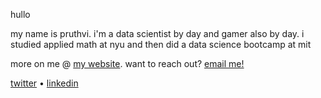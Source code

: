 hullo

my name is pruthvi. i'm a data scientist by day and gamer also by day. i studied applied math at nyu and then did a data science bootcamp at mit

more on me @ [my website](https://pruthvi.me/). want to reach out? [email me!](mailto:pruthvi.pmr@gmail.com)

[twitter](https://twitter.com/pruthvipmr) • [linkedin](https://www.linkedin.com/in/pruthvipmr/)

